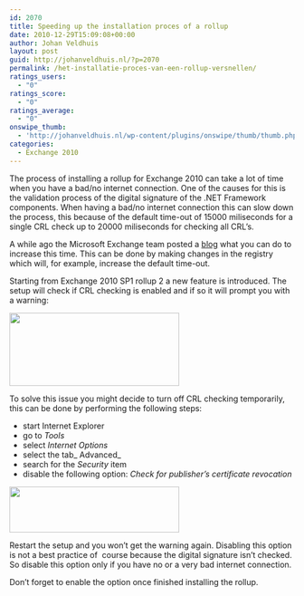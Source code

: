 ```yaml
---
id: 2070
title: Speeding up the installation proces of a rollup
date: 2010-12-29T15:09:08+00:00
author: Johan Veldhuis
layout: post
guid: http://johanveldhuis.nl/?p=2070
permalink: /het-installatie-proces-van-een-rollup-versnellen/
ratings_users:
  - "0"
ratings_score:
  - "0"
ratings_average:
  - "0"
onswipe_thumb:
  - 'http://johanveldhuis.nl/wp-content/plugins/onswipe/thumb/thumb.php?src=http://johanveldhuis.nl/wp-content/uploads/2010/12/ie-settings.jpg&amp;w=600&amp;h=800&amp;zc=1&amp;q=75&amp;f=0'
categories:
  - Exchange 2010
---
```

The process of installing a rollup for Exchange 2010 can take a lot of time when you have a bad/no internet connection. One of the causes for this is the validation process of the digital signature of the .NET Framework components. When having a bad/no internet connection this can slow down the process, this because of the default time-out of 15000 miliseconds for a single CRL check up to 20000 miliseconds for checking all CRL&#8217;s.

A while ago the Microsoft Exchange team posted a <a href="http://msexchangeteam.com/archive/2010/05/14/454877.aspx" target="_blank">blog</a> what you can do to increase this time. This can be done by making changes in the registry which will, for example, increase the default time-out.

Starting from Exchange 2010 SP1 rollup 2 a new feature is introduced. The setup will check if CRL checking is enabled and if so it will prompt you with a warning:

[<img title="Exchange 2010 SP1 Rollup setup" src="https://i1.wp.com/johanveldhuis.nl/wp-content/uploads/2010/12/warning-300x129.jpg?resize=300%2C129" alt="" width="300" height="129" data-recalc-dims="1" />](https://i1.wp.com/johanveldhuis.nl/wp-content/uploads/2010/12/warning.jpg)

To solve this issue you might decide to turn off CRL checking temporarily, this can be done by performing the following steps:

  * start Internet Explorer
  * go to _Tools_
  * select _Internet Options_
  * select the tab_ Advanced_
  * search for the _Security_ item
  * disable the following option: _Check for publisher&#8217;s certificate revocation_

[<img title="Internet Explorer: advanced settings" src="https://i1.wp.com/johanveldhuis.nl/wp-content/uploads/2010/12/ie-settings-300x81.jpg?resize=300%2C81" alt="" width="300" height="81" data-recalc-dims="1" />](https://i0.wp.com/johanveldhuis.nl/wp-content/uploads/2010/12/ie-settings.jpg)

Restart the setup and you won&#8217;t get the warning again. Disabling this option is not a best practice of  course because the digital signature isn&#8217;t checked. So disable this option only if you have no or a very bad internet connection.

Don&#8217;t forget to enable the option once finished installing the rollup.